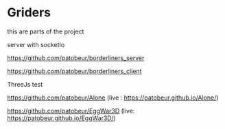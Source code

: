 # Griders

this are parts of the project

server with socketIo

 https://github.com/patobeur/borderliners_server 
 
 https://github.com/patobeur/borderliners_client 

ThreeJs test

 https://github.com/patobeur/Alone (live : https://patobeur.github.io/Alone/)

 https://github.com/patobeur/EggWar3D (live: https://patobeur.github.io/EggWar3D/)
